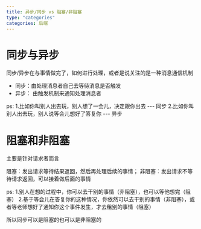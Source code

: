 ```yaml
---
title: 异步/同步 vs 阻塞/非阻塞
type: "categories"
categories: 后端
---
```


# 同步与异步
同步/异步在与事情做完了，如何进行处理，或者是说关注的是一种消息通信机制

- 同步：由处理消息者自己去等待消息是否触发
- 异步： 由触发机制来通知处理消息者

ps: 
1.比如你叫别人出去玩，别人想了一会儿，决定跟你出去    --- 同步
2.比如你叫别人出去玩，别人说等会儿想好了答复你    --- 异步
  
# 阻塞和非阻塞
主要是针对请求者而言

阻塞：发出请求等待结果返回，然后再处理后续的事情；
非阻塞：发出请求不等待请求返回，可以接着做后面的事情

ps: 
1.别人在想的过程中，你可以去干别的事情（非阻塞），也可以等他想完（阻塞）
2.基于等会儿在答复你的这种情况，你依然可以去干别的事情（非阻塞），或者等老师想好了通知你这个事件发生，才去租别的事情（阻塞）

所以同步可以是阻塞的也可以是非阻塞的